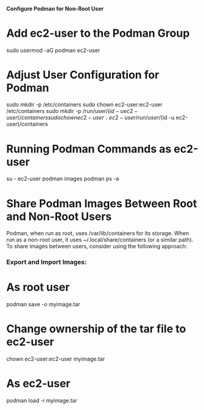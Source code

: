 #### Configure Podman for Non-Root User
# Add ec2-user to the Podman Group
sudo usermod -aG podman ec2-user

# Adjust User Configuration for Podman
sudo mkdir -p /etc/containers
sudo chown ec2-user:ec2-user /etc/containers
sudo mkdir -p /run/user/$(id -u ec2-user)/containers
sudo chown ec2-user:ec2-user /run/user/$(id -u ec2-user)/containers

# Running Podman Commands as ec2-user
su - ec2-user
podman images
podman ps -a

# Share Podman Images Between Root and Non-Root Users
Podman, when run as root, uses /var/lib/containers for its storage. When run as a non-root user, it uses ~/.local/share/containers (or a similar path). To share images between users, consider using the following approach:
### Export and Import Images:
# As root user
podman save -o myimage.tar <image-name>
# Change ownership of the tar file to ec2-user
chown ec2-user:ec2-user myimage.tar
# As ec2-user
podman load -i myimage.tar

